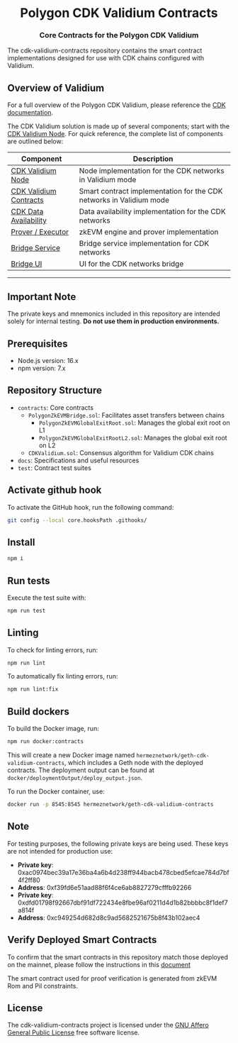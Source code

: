 <div align="center">
<h1>Polygon CDK Validium Contracts</h1>
<h3>Core Contracts for the Polygon CDK Validium</h3>

</div>

The cdk-validium-contracts repository contains the smart contract implementations designed for use with CDK chains configured with Validium.

## Overview of Validium

For a full overview of the Polygon CDK Validium, please reference the [CDK documentation](https://wiki.polygon.technology/docs/cdk/).

The CDK Validium solution is made up of several components; start with the [CDK Validium Node](https://github.com/0xPolygon/cdk-validium-node). For quick reference, the complete list of components are outlined below:

| Component                                                                     | Description                                                          |
| ----------------------------------------------------------------------------- | -------------------------------------------------------------------- |
| [CDK Validium Node](https://github.com/0xPolygon/cdk-validium-node)           | Node implementation for the CDK networks in Validium mode            |
| [CDK Validium Contracts](https://github.com/0xPolygon/cdk-validium-contracts) | Smart contract implementation for the CDK networks in Validium mode |
| [CDK Data Availability](https://github.com/0xPolygon/cdk-data-availability)   | Data availability implementation for the CDK networks          |
| [Prover / Executor](https://github.com/0xPolygonHermez/zkevm-prover)          | zkEVM engine and prover implementation                               |
| [Bridge Service](https://github.com/0xPolygonHermez/zkevm-bridge-service)     | Bridge service implementation for CDK networks                       |
| [Bridge UI](https://github.com/0xPolygonHermez/zkevm-bridge-ui)               | UI for the CDK networks bridge                                       |

---

## Important Note

The private keys and mnemonics included in this repository are intended solely for internal testing. **Do not use them in production environments.**

## Prerequisites

- Node.js version: 16.x
- npm version: 7.x

## Repository Structure

- `contracts`: Core contracts
  - `PolygonZkEVMBridge.sol`: Facilitates asset transfers between chains
    - `PolygonZkEVMGlobalExitRoot.sol`: Manages the global exit root on L1
    - `PolygonZkEVMGlobalExitRootL2.sol`: Manages the global exit root on L2
  - `CDKValidium.sol`: Consensus algorithm for Validium CDK chains
- `docs`: Specifications and useful resources
- `test`: Contract test suites

## Activate github hook

To activate the GitHub hook, run the following command:

```bash
git config --local core.hooksPath .githooks/
```

## Install

```bash
npm i
```

## Run tests

Execute the test suite with:

```bash
npm run test
```

## Linting

To check for linting errors, run:

```bash
npm run lint
```

To automatically fix linting errors, run:

```bash
npm run lint:fix
```

## Build dockers

To build the Docker image, run:

```bash
npm run docker:contracts
```

This will create a new Docker image named `hermeznetwork/geth-cdk-validium-contracts`, which includes a Geth node with the deployed contracts. The deployment output can be found at `docker/deploymentOutput/deploy_output.json`.

To run the Docker container, use:

```bash
docker run -p 8545:8545 hermeznetwork/geth-cdk-validium-contracts
```

## Note

For testing purposes, the following private keys are being used. These keys are not intended for production use:

- **Private key**: 0xac0974bec39a17e36ba4a6b4d238ff944bacb478cbed5efcae784d7bf4f2ff80
- **Address**: 0xf39fd6e51aad88f6f4ce6ab8827279cfffb92266
- **Private key**: 0xdfd01798f92667dbf91df722434e8fbe96af0211d4d1b82bbbbc8f1def7a814f
- **Address**: 0xc949254d682d8c9ad5682521675b8f43b102aec4

## Verify Deployed Smart Contracts

To confirm that the smart contracts in this repository match those deployed on the mainnet, please follow the instructions in this [document](verifyMainnetDeployment/verifyDeployment.md)

The smart contract used for proof verification is generated from zkEVM Rom and Pil constraints.

## License

The cdk-validium-contracts project is licensed under the [GNU Affero General Public License](LICENSE) free software license.
